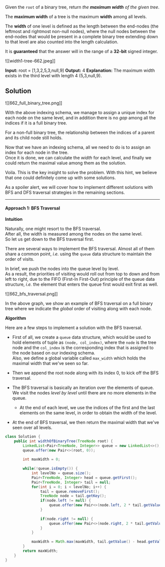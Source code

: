 Given the `root` of a binary tree, return _the **maximum width** of the given tree_.

The **maximum width** of a tree is the maximum **width** among all levels.

The **width** of one level is defined as the length between the end-nodes (the leftmost and rightmost non-null nodes), where the null nodes between the end-nodes that would be present in a complete binary tree extending down to that level are also counted into the length calculation.

It is **guaranteed** that the answer will in the range of a **32-bit** signed integer.

![[width1-tree-662.jpeg]]

**Input:** root = [1,3,2,5,3,null,9]
**Output:** 4
**Explanation:** The maximum width exists in the third level with length 4 (5,3,null,9).

## Solution

![[662_full_binary_tree.png]]

With the above indexing schema, we manage to assign a unique index for each node on the same level, and in addition there is no _gap_ among all the indices if it is a full binary tree.

For a non-full binary tree, the relationship between the indices of a parent and its child node still holds.

Now that we have an indexing schema, all we need to do is to assign an index for each node in the tree.  
Once it is done, we can calculate the _width_ for each level, and finally we could return the maximal value among them as the solution.

Voila. This is the key insight to solve the problem. With this hint, we believe that one could definitely come up with some solutions.

As a spoiler alert, we will cover how to implement different solutions with BFS and DFS traversal strategies in the remaining sections.

---

#### Approach 1: BFS Traversal

**Intuition**

Naturally, one might resort to the BFS traversal.  
After all, the width is measured among the nodes on the same level.  
So let us get down to the BFS traversal first.

There are several ways to implement the BFS traversal. Almost all of them share a common point, _i.e._ using the `queue` data structure to maintain the order of visits.

In brief, we push the nodes into the queue level by level.  
As a result, the priorities of visiting would roll out from top to down and from left to right, due to the FIFO (First-In First-Out) principle of the queue data structure, _i.e._ the element that enters the queue first would exit first as well.

![[662_bfs_traversal.png]]

In the above graph, we show an example of BFS traversal on a full binary tree where we indicate the _global_ order of visiting along with each node.

**Algorithm**

Here are a few steps to implement a solution with the BFS traversal.

- First of all, we create a `queue` data structure, which would be used to hold elements of tuple as `(node, col_index)`, where the `node` is the tree node and the `col_index` is the corresponding index that is assigned to the node based on our indexing schema.  
    Also, we define a global variable called `max_width` which holds the maximal width that we've seen so far.
    
- Then we append the root node along with its index 0, to kick off the BFS traversal.
    
- The BFS traversal is basically an iteration over the elements of queue. We visit the nodes _level by level_ until there are no more elements in the queue.
    
    - At the end of each level, we use the indices of the first and the last elements on the same level, in order to obtain the width of the level.
- At the end of BFS traversal, we then return the maximal width that we've seen over all levels.



```java
class Solution {
    public int widthOfBinaryTree(TreeNode root) {
        LinkedList<Pair<TreeNode, Integer>> queue = new LinkedList<>();
        queue.offer(new Pair<>(root, 0));
        
        int maxWidth = 0;
        
        while(!queue.isEmpty()) {
            int levelNo = queue.size();
            Pair<TreeNode, Integer> head = queue.getFirst();
            Pair<TreeNode, Integer> tail = null;
            for(int i = 0; i < levelNo; i++) {
                tail = queue.removeFirst();
                TreeNode node = tail.getKey();
                if(node.left != null) {
                    queue.offer(new Pair<>(node.left, 2 * tail.getValue()));
                }
                
                if(node.right != null) {
                    queue.offer(new Pair<>(node.right, 2 * tail.getValue() + 1));
                }
            }
            
            maxWidth = Math.max(maxWidth, tail.getValue() - head.getValue() + 1);
        }
        return maxWidth;
    }
}
```